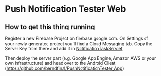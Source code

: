 # Push Notification Tester Web

## How to get this thing running

Register a new Firebase Project on firebase.google.com. On Settings of your newly generated project you'll find a Cloud Messaging tab. Copy the Server Key from there and add it in [NotificationTaskServlet](/src/main/java/com/firstrowria/pushnotificationtester/task/NotificationTaskServlet.java) 

Then deploy the server part (e.g. Google App Engine, Amazon AWS or your own infrastructure) and head over to the Android Client  (https://github.com/berndfinal/PushNotificationTester_App)
